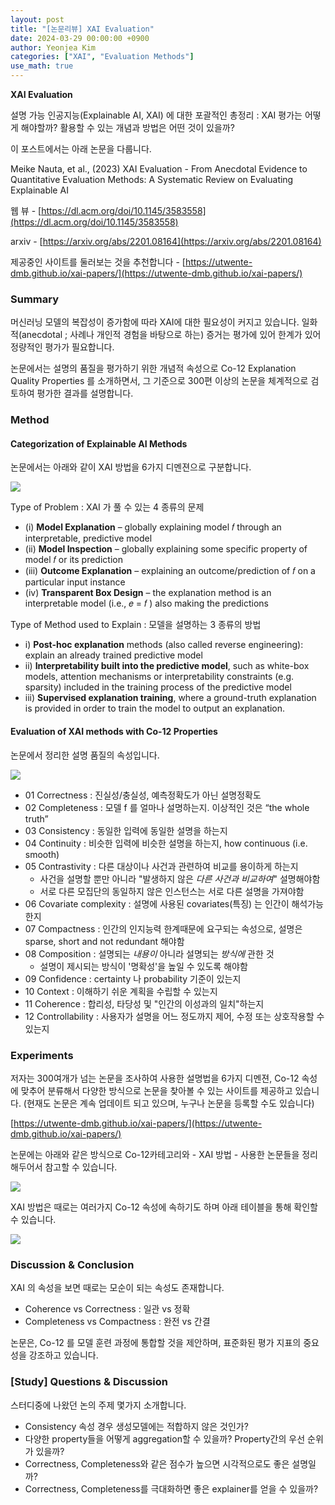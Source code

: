 ```yaml
---
layout: post
title: "[논문리뷰] XAI Evaluation"
date: 2024-03-29 00:00:00 +0900
author: Yeonjea Kim
categories: ["XAI", "Evaluation Methods"]
use_math: true
---
```

**XAI Evaluation**

설명 가능 인공지능(Explainable AI, XAI) 에 대한 포괄적인 총정리 : XAI 평가는 어떻게 해야할까? 활용할 수 있는 개념과 방법은 어떤 것이 있을까?

이 포스트에서는 아래 논문을 다룹니다.

Meike Nauta, et al., (2023) XAI Evaluation - From Anecdotal Evidence to Quantitative Evaluation Methods: A Systematic Review on Evaluating Explainable AI

웹 뷰 - [https://dl.acm.org/doi/10.1145/3583558](https://dl.acm.org/doi/10.1145/3583558)

arxiv - [https://arxiv.org/abs/2201.08164](https://arxiv.org/abs/2201.08164)

제공중인 사이트를 둘러보는 것을 추천합니다 - [https://utwente-dmb.github.io/xai-papers/](https://utwente-dmb.github.io/xai-papers/)

### Summary

머신러닝 모델의 복잡성이 증가함에 따라 XAI에 대한 필요성이 커지고 있습니다. 일화적(anecdotal ; 사례나 개인적 경험을 바탕으로 하는) 증거는 평가에 있어 한계가 있어 정량적인 평가가 필요합니다. 

논문에서는 설명의 품질을 평가하기 위한 개념적 속성으로 Co-12 Explanation Quality Properties 를 소개하면서, 그 기준으로 300편 이상의 논문을 체계적으로 검토하여 평가한 결과를 설명합니다. 


### Method

#### Categorization of Explainable AI Methods

논문에서는 아래와 같이 XAI 방법을 6가지 디멘젼으로 구분합니다. 

<img src="https://sbrblee.github.io/SAILAB-freshmen-study.github.io/imgs/2024-03-29-XAI_Evaluation/01.png">

Type of Problem : XAI 가 풀 수 있는 4 종류의 문제

- (i) **Model Explanation** – globally explaining model 𝑓 through an interpretable, predictive model
- (ii) **Model Inspection** – globally explaining some specific property of model 𝑓 or its prediction
- (iii) **Outcome Explanation** – explaining an outcome/prediction of 𝑓 on a particular input instance
- (iv) **Transparent Box Design** – the explanation method is an interpretable model (i.e., 𝑒 = 𝑓 ) also making the predictions

Type of Method used to Explain : 모델을 설명하는 3 종류의 방법

- i) **Post-hoc explanation** methods (also called reverse engineering): explain an already trained predictive model
- ii) **Interpretability built into the predictive model**, such as white-box models, attention mechanisms or interpretability constraints (e.g. sparsity) included in the training process of the predictive model
- iii) **Supervised explanation training**, where a ground-truth explanation is provided in order to train the model to output an explanation.

#### Evaluation of XAI methods with Co-12 Properties

논문에서 정리한 설명 품질의 속성입니다.

<img src="https://sbrblee.github.io/SAILAB-freshmen-study.github.io/imgs/2024-03-29-XAI_Evaluation/02.png">

- 01 Correctness : 진실성/충실성, 예측정확도가 아닌 설명정확도
- 02 Completeness : 모델 f 를 얼마나 설명하는지. 이상적인 것은 “the whole truth”
- 03 Consistency : 동일한 입력에 동일한 설명을 하는지
- 04 Continuity : 비슷한 입력에 비슷한 설명을 하는지, how continuous (i.e. smooth)
- 05 Contrastivity : 다른 대상이나 사건과 관련하여 비교를 용이하게 하는지
    - 사건을 설명할 뿐만 아니라 "발생하지 않은 *다른 사건과 비교하여*" 설명해야함
    - 서로 다른 모집단의 동일하지 않은 인스턴스는 서로 다른 설명을 가져야함
- 06 Covariate complexity : 설명에 사용된 covariates(특징) 는 인간이 해석가능한지
- 07 Compactness : 인간의 인지능력 한계때문에 요구되는 속성으로, 설명은 sparse, short and not redundant 해야함
- 08 Composition : 설명되는 *내용이* 아니라 설명되는 *방식에* 관한 것
    - 설명이 제시되는 방식이 '명확성'을 높일 수 있도록 해야함
- 09 Confidence :  certainty 나 probability 기준이 있는지
- 10 Context : 이해하기 쉬운 계획을 수립할 수 있는지
- 11 Coherence : 합리성, 타당성 및 "인간의 이성과의 일치"하는지
- 12 Controllability : 사용자가 설명을 어느 정도까지 제어, 수정 또는 상호작용할 수 있는지

### Experiments

저자는 300여개가 넘는 논문을 조사하여 사용한 설명법을 6가지 디멘젼, Co-12 속성에 맞추어 분류해서 다양한 방식으로 논문을 찾아볼 수 있는 사이트를 제공하고 있습니다. (현재도 논문은 계속 업데이트 되고 있으며, 누구나 논문을 등록할 수도 있습니다)

[https://utwente-dmb.github.io/xai-papers/](https://utwente-dmb.github.io/xai-papers/) 

논문에는 아래와 같은 방식으로 Co-12카테고리와 - XAI 방법 - 사용한 논문들을 정리해두어서 참고할 수 있습니다.

<img src="https://sbrblee.github.io/SAILAB-freshmen-study.github.io/imgs/2024-03-29-XAI_Evaluation/03.png">

XAI 방법은 때로는 여러가지 Co-12 속성에 속하기도 하며 아래 테이블을 통해 확인할 수 있습니다.

<img src="https://sbrblee.github.io/SAILAB-freshmen-study.github.io/imgs/2024-03-29-XAI_Evaluation/04.png">

### Discussion & Conclusion

XAI 의 속성을 보면 때로는 모순이 되는 속성도 존재합니다.

- Coherence vs Correctness : 일관 vs 정확
- Completeness vs Compactness : 완전 vs 간결

논문은, Co-12 를 모델 훈련 과정에 통합할 것을 제안하며, 표준화된 평가 지표의 중요성을 강조하고 있습니다.

### [Study] Questions & Discussion

스터디중에 나왔던 논의 주제 몇가지 소개합니다.

- Consistency 속성 경우 생성모델에는 적합하지 않은 것인가?
- 다양한 property들을 어떻게 aggregation할 수 있을까? Property간의 우선 순위가 있을까?
- Correctness, Completeness와 같은 점수가 높으면 시각적으로도 좋은 설명일까?
- Correctness, Completeness를 극대화하면 좋은 explainer를 얻을 수 있을까?